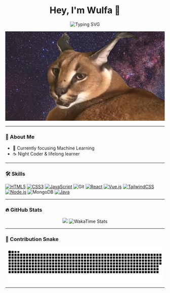 <h1 align="center">Hey, I'm Wulfa 👾 </h1>

<p align="center">
  <img src="https://readme-typing-svg.demolab.com?font=Fira+Code&size=24&pause=1000&color=FBBF24&center=true&vCenter=true&width=435&lines=Welcome+to+my+profile!;Developer+in+Progress...;Code%2C+Create%2C+Repeat." alt="Typing SVG" />
</p>

<p align="center">
  <img src="https://github.com/WulfaW/WulfaW/blob/9b53f04accae02b7723b55c1f8ba62b5018ef54f/header.jpg" alt="header" />
</p>

---

### 🧠 About Me
- 🎯 Currently focusing Machine Learning
- ☕ Night Coder & lifelong learner 

---

### 🛠️ Skills
[![HTML5](https://img.shields.io/badge/HTML5-E34F26?style=for-the-badge&logo=html5&logoColor=white)](#)
[![CSS3](https://img.shields.io/badge/CSS3-1572B6?style=for-the-badge&logo=css3&logoColor=white)](#)
[![JavaScript](https://img.shields.io/badge/JavaScript-F7DF1E?style=for-the-badge&logo=javascript&logoColor=black)](#)
![Git](https://img.shields.io/badge/Git-F05032?style=for-the-badge&logo=git&logoColor=white)
[![React](https://img.shields.io/badge/React-20232A?style=for-the-badge&logo=react&logoColor=61DAFB)](#)
[![Vue.js](https://img.shields.io/badge/Vue.js-35495E?style=for-the-badge&logo=vue.js&logoColor=4FC08D)](#)
[![TailwindCSS](https://img.shields.io/badge/Tailwind-06B6D4?style=for-the-badge&logo=tailwind-css&logoColor=white)](#)
[![Node.js](https://img.shields.io/badge/Node.js-43853D?style=for-the-badge&logo=node.js&logoColor=white)](#)
![MongoDB](https://img.shields.io/badge/MongoDB-4EA94B?style=for-the-badge&logo=mongodb&logoColor=white)
[![Java](https://img.shields.io/badge/java-%23ED8B00.svg?style=for-the-badge&logo=openjdk&logoColor=white)](#)


---

### 🔥 GitHub Stats
<p align="center">
  <img src="https://github-readme-stats.vercel.app/api?username=WulfaW&theme=react&show_icons=true&hide_border=true&count_private=true" />
  <img src="https://github-readme-stats.vercel.app/api/wakatime?username=Wulfa&layout=compact&theme=react" alt="WakaTime Stats" />




</p>

---

### 🐍 Contribution Snake
<p align="center">
  <img src="https://raw.githubusercontent.com/WulfaW/WulfaW/96a6fa808ed287def101d92c1270530bffdfcdb7/github-snake.svg" />
</p>

---
